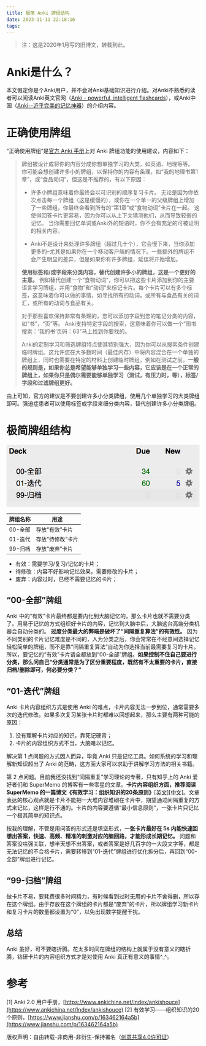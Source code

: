 ```yaml
---
title: 极简 Anki 牌组结构
date: 2023-11-11 22:18:16
tags:
---
```


> 注：这是2020年1月写的旧博文，转载到此。

# Anki是什么？
本文假定你是个Anki用户，并不会对Anki基础知识进行介绍。对Anki不熟悉的读者可以阅读Anki英文官网（[Anki - powerful, intelligent flashcards](https://apps.ankiweb.net/)），或Anki中国（[Anki--近乎完美的记忆神器](https://www.ankichina.net/anki20.html)）的介绍内容。

# 正确使用牌组
“正确使用牌组”是[官方 Anki 手册](https://www.ankichina.net/Index/ankishouce)上对 Anki 牌组功能的使用建议，内容如下：
>牌组被设计成将你的内容分成你想单独学习的大类，如英语、地理等等。 你可能会想创建许多小的牌组，以保持你的内容有条理，如“我的地理书第1章”，或“食品动词”，但这是不推荐的，有以下原因：
>
> - 许多小牌组意味着你最终会以可识别的顺序复习卡片。 无论是因为你依次点击每一个牌组（这是缓慢的），或你在一个单一的父级牌组上增加了一些牌组，你最终会看到所有的“第1章”或“食物动词”卡片在一起。 这使得回答卡片更容易，因为你可以从上下文猜测他们，从而导致较弱的记忆。 当你需要回忆单词或Anki外的短语时，你不会有充足的可被证明的相关内容。
> 
> - Anki不是设计来处理许多牌组（超过几十个），它会慢下来，当你添加更多的–尤其是如果你在一个移动客户端的情况下。一些额外的牌组不会产生明显的差异，但是如果你有许多牌组，延误将开始增加。
>
> **使用标签和/或字段来分类内容，替代创建许多小的牌组，这是一个更好的主意。** 例如替代创建一个“食物动词”，你可以把这些卡片添加到你的主要语言学习牌组，并用“食物”和“动词”来标记卡片。每个卡片可以有多个标签，这意味着你可以做的事情，如寻找所有的动词，或所有与食品有关的词汇，或所有的动词与食品有关。
>
>对于那些喜欢保持非常有条理的，您可以添加字段到您的笔记分类的内容，如“书”，“页”等。 Anki支持特定字段的搜索，这意味着你可以做一个“图书搜索：‘我的书’页码：63”马上找到你要找的。
>
>Anki的定制学习和筛选牌组特点使其特别强大，因为你可以从搜索条件创建临时牌组。这允许您在大多数时间（最佳内存）中将内容混合在一个单独的牌组上，同时也需要在特定的材料上创建临时牌组，例如在测试之前。**一般的规则是，如果你总是希望能够单独学习一些内容，它应该是在一个正常的牌组上，如果你只是偶尔需要能够单独学习（测试，有压力时，等），标签/字段和过滤牌组更好。**

由上可知，官方的建议是不要创建许多小分类牌组，使用几个单独学习的大类牌组即可。强迫症患者可以使用标签或字段来细分类内容，替代创建许多小分类牌组。

# 极简牌组结构
![极简Anki牌组结构](../images/extermely_simple_anki_struct.png)


|牌组名称|用途|
|-|-|
|00-全部|存放“有效”卡片|
|01-迭代|存放“待修改”卡片|
|99-归档|存放“废弃”卡片|

- 有效：需要学习/复习/记忆的卡片；
- 待修改：内容不好影响记忆效果，需要修改的卡片；
- 废弃：内容过时，已经不需要记忆的卡片；

## “00-全部”牌组
Anki 中的“有效”卡片最终都是要内化到大脑记忆的，那么卡片也就不需要分类了。用易于记忆的方式组织好卡片的内容，记忆到大脑中后，大脑这台高端分类机器会自动分类的。
**过度分类最大的弊端是破坏了“间隔重复算法”的有效性。** 因为不同类别的卡片记忆难度是不同的，人为分类之后，你会常常在不经意间选择记忆轻松简单的牌组，而不是靠“间隔重复算法”自动为你选择当前最需要复习的卡片。
所以，要记忆的“有效”卡片请全都放到“00-全部”牌组。**如果控制不住自己要进行分类，那么问自己“分类通常是为了区分重要程度，既然有不太重要的卡片，直接归档/删除即可，何必要分类？”**

## “01-迭代”牌组
Anki 卡片内容组织方式是使用 Anki 的难点，卡片内容无法一步到位，通常需要多次的迭代修改。如果多次复习某张卡片时都难以回想起来，那么主要有两种可能的原因：

1. 没有理解卡片对应的知识，靠死记硬背；
2. 卡片的内容组织方式不当，大脑难以记忆。 

解决第 1 点问题的方式因人而异，毕竟 Anki 只是记忆工具。如何系统的学习和理解新知识超出了 Anki 的范畴，这方面大家可以求助于讲解学习方法的相关书籍。

第 2 点问题。目前我还没找到“间隔重复”学习理论的专著，只有知乎上的 Anki 爱好者们和 SuperMemo 的博客有一些零星的文章。**卡片内容组织方面，推荐阅读 SuperMemo 的一篇博文《有效学习：组织知识的20条原则》**[[英文](https://www.supermemo.com/en/archives1990-2015/articles/20rules)][[中文](https://www.jianshu.com/p/163462164a5b)]。文章表达的核心观点就是卡片不能把一大堆内容堆砌在卡片中，期望通过间隔重复的方式来记忆，这样是行不通的。卡片的内容要遵循“最小信息原则”，一张卡片只记忆一个极其简单的知识点。

按我的理解，不管是用问答的形式还是填空形式，**一张卡片最好在 5s 内能快速回想出答案，快速、高频、精准的刺激对应的脑回路，才能形成长期记忆。** 问题和答案没啥强关联，想半天想不出答案，或者答案是好几百字的一大段文字等，都是无法记忆的不合格卡片，需要转移到“01-迭代”牌组进行优化拆分后，再回到“00-全部”牌组进行记忆。

## “99-归档”牌组
做卡片不易，要耗费很多时间精力，有时候看到过时无用的卡片不舍得删，所以存在这个牌组。由于存放在这个牌组的卡片都是“废弃”的卡片，所以牌组学习新卡片和复习卡片的数量都设置为“0”，以免出现数字提醒干扰。

## 总结
Anki 虽好，可不要瞎折腾。花太多时间在牌组的结构上就属于没有意义的瞎折腾，钻研卡片的内容组织方式才是对使用 Anki 真正有意义的事情^_^。

# 参考

[1] Anki 2.0 用户手册，[https://www.ankichina.net/Index/ankishouce](https://www.ankichina.net/Index/ankishouce)
[2] 有效学习——组织知识的20个原则，[https://www.jianshu.com/p/163462164a5b](https://www.jianshu.com/p/163462164a5b)

版权声明：自由转载-非商用-非衍生-保持署名（[创意共享4.0许可证](https://creativecommons.org/licenses/by-nc-nd/4.0/deed.zh-hans)）